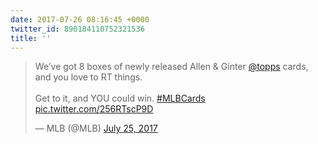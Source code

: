 ```yaml
---
date: 2017-07-26 08:16:45 +0000
twitter_id: 890184110752321536
title: ''
---
```


<blockquote class="twitter-tweet"><p lang="en" dir="ltr">We’ve got 8 boxes of newly released Allen &amp; Ginter <a href="https://twitter.com/Topps?ref_src=twsrc%5Etfw">@topps</a> cards, and you love to RT things.<br><br>Get to it, and YOU could win. <a href="https://twitter.com/hashtag/MLBCards?src=hash&amp;ref_src=twsrc%5Etfw">#MLBCards</a> <a href="https://t.co/256RTscP9D">pic.twitter.com/256RTscP9D</a></p>&mdash; MLB (@MLB) <a href="https://twitter.com/MLB/status/889944528106524673?ref_src=twsrc%5Etfw">July 25, 2017</a></blockquote>
<script async src="https://platform.twitter.com/widgets.js" charset="utf-8"></script>
